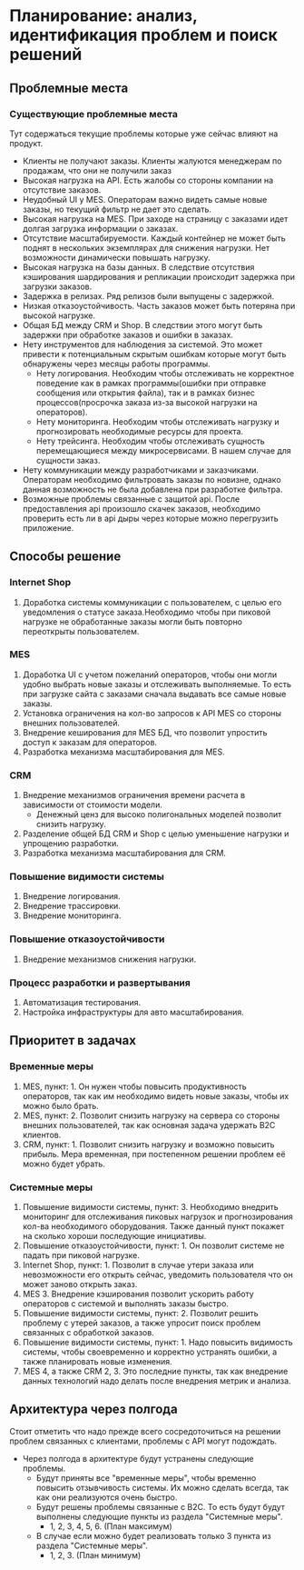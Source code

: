 # Планирование: анализ, идентификация проблем и поиск решений

## Проблемные места

### Существующие проблемные места

Тут содержаться текущие проблемы которые уже сейчас влияют на продукт.

- Клиенты не получают заказы. Клиенты жалуются менеджерам по продажам, что они не получили заказ
- Высокая нагрузка на API. Есть жалобы со стороны компании на отсутствие заказов.
- Неудобный UI у MES. Операторам важно видеть самые новые заказы, но текущий фильтр не дает это сделать.
- Высокая нагрузка на MES. При заходе на страницу с заказами идет долгая загрузка информации о заказах.
- Отсутствие масштабируемости. Каждый контейнер не может быть поднят в нескольких экземплярах для снижения нагрузки. Нет возможности динамически повышать нагрузку.
- Высокая нагрузка на базы данных. В следствие отсутствия кэширования шардирования и репликации происходит задержка при загрузки заказов.
- Задержка в релизах. Ряд релизов были выпущены с задержкой.
- Низкая отказоустойчивость. Часть заказов может быть потеряна при высокой нагрузке.
- Общая БД между CRM и Shop. В следствии этого могут быть задержки при обработке заказов и ошибки в заказах.
- Нету инструментов для наблюдения за системой. Это может привести к потенциальным скрытым ошибкам которые могут быть обнаружены через месяцы работы программы.
  - Нету логирования. Необходим чтобы отслеживать не корректное поведение как в рамках программы(ошибки при отправке сообщения или открытия файла), так и в рамках бизнес процессов(просрочка заказа из-за высокой нагрузки на операторов).
  - Нету мониторинга. Необходим чтобы отслеживать нагрузку и прогнозировать необходимые ресурсы для проекта.
  - Нету трейсинга. Необходим чтобы отслеживать сущность перемещающиеся между микросервисами. В нашем случае для сущности заказ.
- Нету коммуникации между разработчиками и заказчиками. Операторам необходимо фильтровать заказы по новизне, однако данная возможность не была добавлена при разработке фильтра.
- Возможные проблемы связанные с защитой api. После предоставления api произошло скачек заказов, необходимо проверить есть ли в api дыры через которые можно перегрузить приложение.

## Способы решение

### Internet Shop

1. Доработка системы коммуникации с пользователем, с целью его уведомления о статусе заказа.Необходимо чтобы при пиковой нагрузке не обработанные заказы могли быть повторно переоткрыты пользователем.

### MES

1. Доработка UI с учетом пожеланий операторов, чтобы они могли удобно выбрать новые заказы и отслеживать выполняемые. То есть при загрузке сайта с заказами сначала выдавать все самые новые заказы.
2. Установка ограничения на кол-во запросов к API MES со стороны внешних пользователей.
3. Внедрение кеширования для MES БД, что позволит упростить доступ к заказам для операторов.
4. Разработка механизма масштабирования для MES.

### CRM

1. Внедрение механизмов ограничения времени расчета в зависимости от стоимости модели.
   - Денежный ценз для высоко полигональных моделей позволит снизить нагрузку.
2. Разделение общей БД CRM и Shop с целью уменьшение нагрузки и упрощению разработки.
3. Разработка механизма масштабирования для CRM.

### Повышение видимости системы

1. Внедрение логирования.
2. Внедрение трассировки.
3. Внедрение мониторинга.

### Повышение отказоустойчивости

1. Внедрение механизмов снижения нагрузки.

### Процесс разработки и развертывания

1. Автоматизация тестирования.
2. Настройка инфраструктуры для авто масштабирования.

## Приоритет в задачах

### Временные меры

  1. MES, пункт: 1. Он нужен чтобы повысить продуктивность операторов, так как им необходимо видеть новые заказы, чтобы их можно было брать.
  2. MES, пункт: 2. Позволит снизить нагрузку на сервера со стороны внешних пользователей, так как основная задача удержать B2C клиентов.
  3. CRM, пункт: 1. Позволит снизить нагрузку и возможно повысить прибыль. Мера временная, при постепенном решении проблем её можно будет убрать.

### Системные меры

  1. Повышение видимости системы, пункт: 3. Необходимо внедрить мониторинг для отслеживания пиковых нагрузок и прогнозирования кол-ва необходимого оборудования. Также данный пункт покажет на сколько хороши последующие инициативы.
  2. Повышение отказоустойчивости, пункт: 1. Он позволит системе не падать при пиковой нагрузке.
  3. Internet Shop, пункт: 1. Позволит в случае утери заказа или невозможности его открыть сейчас, уведомить пользователя что он может заново открыть заказ.
  4. MES 3. Внедрение кэширования позволит ускорить работу операторов с системой и выполнять заказы быстро.
  5. Повышение видимости системы, пункт: 2. Позволит решить проблему с утерей заказов, а также упросит поиск проблем связанных с обработкой заказов.
  6. Повышение видимости системы, пункт: 1. Надо повысить видимость системы, чтобы своевременно и корректно устранять ошибки, а также планировать новые изменения.  
  7. MES 4, а также CRM 2, 3. Это последние пункты, так как внедрение данных технологий надо делать после внедрения метрик и анализа.

## Архитектура через полгода

Стоит отметить что надо прежде всего сосредоточиться на решении проблем связанных с клиентами, проблемы с API могут подождать.

- Через полгода в архитектуре будут устранены следующие проблемы.
  - Будут приняты все "временные меры", чтобы временно повысить отзывчивость системы. Их можно сделать всегда, так как они реализуются очень быстро.
  - Будут решены проблемы связанные с B2C. То есть будут будут выполнены следующие пункты из раздела "Системные меры".
    - 1, 2, 3, 4, 5, 6. (План максимум)
  - В случае если можно будет реализовать только 3 пункта из раздела "Системные меры".
    - 1, 2, 3. (План минимум)
